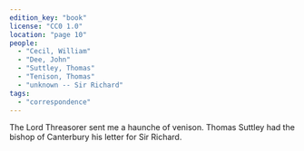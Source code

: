 ```yaml
---
edition_key: "book"
license: "CC0 1.0"
location: "page 10"
people:
  - "Cecil, William"
  - "Dee, John"
  - "Suttley, Thomas"
  - "Tenison, Thomas"
  - "unknown -- Sir Richard"
tags:
  - "correspondence"
---
```

The Lord Threasorer sent me
a haunche of venison. Thomas Suttley had the bishop of
Canterbury his letter for Sir Richard.
